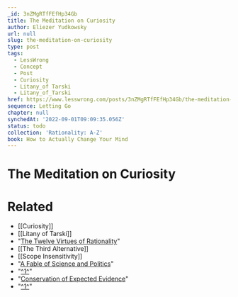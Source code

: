 ```yaml
---
_id: 3nZMgRTfFEfHp34Gb
title: The Meditation on Curiosity
author: Eliezer Yudkowsky
url: null
slug: the-meditation-on-curiosity
type: post
tags:
  - LessWrong
  - Concept
  - Post
  - Curiosity
  - Litany_of Tarski
  - Litany_of_Tarski
href: https://www.lesswrong.com/posts/3nZMgRTfFEfHp34Gb/the-meditation-on-curiosity
sequence: Letting Go
chapter: null
synchedAt: '2022-09-01T09:09:35.056Z'
status: todo
collection: 'Rationality: A-Z'
book: How to Actually Change Your Mind
---
```


# The Meditation on Curiosity


# Related

- [[Curiosity]]
- [[Litany of Tarski]]
- "[The Twelve Virtues of Rationality](https://www.lesswrong.com/rationality/twelve-virtues-of-rationality)"
- [[The Third Alternative]]
- [[Scope Insensitivity]]
- "[A Fable of Science and Politics](https://www.lesswrong.com/rationality/a-fable-of-science-and-politics)"
- "[^1^](#fn1x71)"
- "[Conservation of Expected Evidence](https://www.lesswrong.com/rationality/conservation-of-expected-evidence)"
- "[^1^](#fn1x71-bk)"